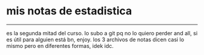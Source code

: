# mis notas de estadistica
---
es la segunda mitad del curso.
lo subo a git pq no lo quiero perder and all, si es útil para alguien está bn, enjoy.
los 3 archivos de notas dicen casi lo mismo pero en diferentes formas, idek idc.

